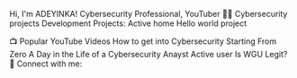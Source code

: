 Hi, I'm ADEYINKA!
Cybersecurity Professional, YouTuber
👨‍💻 Cybersecurity projects Development Projects:
Active home 
Hello world project

📺 Popular YouTube Videos
How to get into Cybersecurity Starting From Zero
A Day in the Life of a Cybersecurity Anayst
Active user
Is WGU Legit?
🤳 Connect with me:

